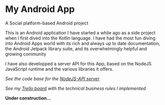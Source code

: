 # My Android App
A Social platform-based Android project

This is an Android application I have started a while ago as a side project when I first dived into the Kotlin language. I have had the most fun diving into Android Apps world with its rich and always up to date documentation, the Android Jetpack library suite, and its overwhelmingly helpful and growing community

I have also developped a server API for this App, based on the NodeJS JavaScript runtime and the various libraries it offers.

_See the code base for the [NodeJS-API server](https://github.com/vbounyasit/NodeJS-API)_

_See my [Trello board](https://trello.com/b/0NH0WcIo/android-app) with the technical business rules I implemented_


**Under construction...**
